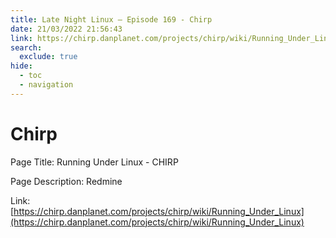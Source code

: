 ```yaml
---
title: Late Night Linux – Episode 169 - Chirp
date: 21/03/2022 21:56:43
link: https://chirp.danplanet.com/projects/chirp/wiki/Running_Under_Linux
search:
  exclude: true
hide:
  - toc
  - navigation
---
```


# Chirp

Page Title: Running Under Linux - CHIRP

Page Description: Redmine 

Link: [https://chirp.danplanet.com/projects/chirp/wiki/Running_Under_Linux](https://chirp.danplanet.com/projects/chirp/wiki/Running_Under_Linux)